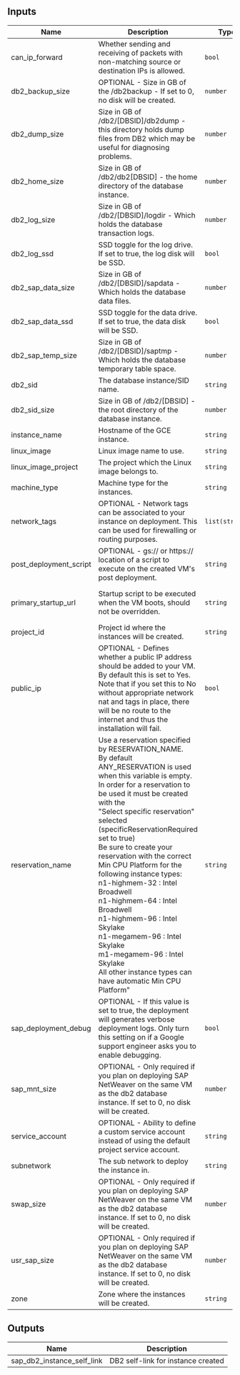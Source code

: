 <!-- BEGINNING OF PRE-COMMIT-TERRAFORM DOCS HOOK -->
## Inputs

| Name | Description | Type | Default | Required |
|------|-------------|------|---------|:--------:|
| can\_ip\_forward | Whether sending and receiving of packets with non-matching source or destination IPs is allowed. | `bool` | `true` | no |
| db2\_backup\_size | OPTIONAL - Size in GB of the /db2backup - If set to 0, no disk will be created. | `number` | `0` | no |
| db2\_dump\_size | Size in GB of /db2/[DBSID]/db2dump - this directory holds dump files from DB2 which may be useful for diagnosing problems. | `number` | `8` | no |
| db2\_home\_size | Size in GB of /db2/db2[DBSID] - the home directory of the database instance. | `number` | `8` | no |
| db2\_log\_size | Size in GB of /db2/[DBSID]/logdir - Which holds the database transaction logs. | `number` | `8` | no |
| db2\_log\_ssd | SSD toggle for the log drive. If set to true, the log disk will be SSD. | `bool` | `true` | no |
| db2\_sap\_data\_size | Size in GB of /db2/[DBSID]/sapdata - Which holds the database data files. | `number` | `30` | no |
| db2\_sap\_data\_ssd | SSD toggle for the data drive. If set to true, the data disk will be SSD. | `bool` | `true` | no |
| db2\_sap\_temp\_size | Size in GB of /db2/[DBSID]/saptmp - Which holds the database temporary table space. | `number` | `8` | no |
| db2\_sid | The database instance/SID name. | `string` | n/a | yes |
| db2\_sid\_size | Size in GB of /db2/[DBSID] - the root directory of the database instance. | `number` | `8` | no |
| instance\_name | Hostname of the GCE instance. | `string` | n/a | yes |
| linux\_image | Linux image name to use. | `string` | n/a | yes |
| linux\_image\_project | The project which the Linux image belongs to. | `string` | n/a | yes |
| machine\_type | Machine type for the instances. | `string` | n/a | yes |
| network\_tags | OPTIONAL - Network tags can be associated to your instance on deployment. This can be used for firewalling or routing purposes. | `list(string)` | `[]` | no |
| post\_deployment\_script | OPTIONAL - gs:// or https:// location of a script to execute on the created VM's post deployment. | `string` | `""` | no |
| primary\_startup\_url | Startup script to be executed when the VM boots, should not be overridden. | `string` | `"curl -s https://www.googleapis.com/storage/v1/core-connect-dm-templates/202403040702/terraform/sap_db2/startup.sh | bash -x -s https://www.googleapis.com/storage/v1/core-connect-dm-templates/202403040702/terraform"` | no |
| project\_id | Project id where the instances will be created. | `string` | n/a | yes |
| public\_ip | OPTIONAL - Defines whether a public IP address should be added to your VM. By default this is set to Yes. Note that if you set this to No without appropriate network nat and tags in place, there will be no route to the internet and thus the installation will fail. | `bool` | `true` | no |
| reservation\_name | Use a reservation specified by RESERVATION\_NAME.<br>By default ANY\_RESERVATION is used when this variable is empty.<br>In order for a reservation to be used it must be created with the<br>"Select specific reservation" selected (specificReservationRequired set to true)<br>Be sure to create your reservation with the correct Min CPU Platform for the<br>following instance types:<br>n1-highmem-32 : Intel Broadwell<br>n1-highmem-64 : Intel Broadwell<br>n1-highmem-96 : Intel Skylake<br>n1-megamem-96 : Intel Skylake<br>m1-megamem-96 : Intel Skylake<br>All other instance types can have automatic Min CPU Platform" | `string` | `""` | no |
| sap\_deployment\_debug | OPTIONAL - If this value is set to true, the deployment will generates verbose deployment logs. Only turn this setting on if a Google support engineer asks you to enable debugging. | `bool` | `false` | no |
| sap\_mnt\_size | OPTIONAL - Only required if you plan on deploying SAP NetWeaver on the same VM as the db2 database instance. If set to 0, no disk will be created. | `number` | `0` | no |
| service\_account | OPTIONAL - Ability to define a custom service account instead of using the default project service account. | `string` | `""` | no |
| subnetwork | The sub network to deploy the instance in. | `string` | n/a | yes |
| swap\_size | OPTIONAL - Only required if you plan on deploying SAP NetWeaver on the same VM as the db2 database instance. If set to 0, no disk will be created. | `number` | `0` | no |
| usr\_sap\_size | OPTIONAL - Only required if you plan on deploying SAP NetWeaver on the same VM as the db2 database instance. If set to 0, no disk will be created. | `number` | `0` | no |
| zone | Zone where the instances will be created. | `string` | n/a | yes |

## Outputs

| Name | Description |
|------|-------------|
| sap\_db2\_instance\_self\_link | DB2 self-link for instance created |

<!-- END OF PRE-COMMIT-TERRAFORM DOCS HOOK -->